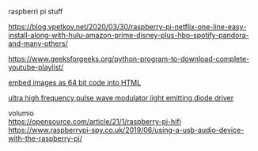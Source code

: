 raspberri pi stuff

https://blog.vpetkov.net/2020/03/30/raspberry-pi-netflix-one-line-easy-install-along-with-hulu-amazon-prime-disney-plus-hbo-spotify-pandora-and-many-others/

https://www.geeksforgeeks.org/python-program-to-download-complete-youtube-playlist/


[embed images as 64 bit code into HTML](https://www.thesitewizard.com/html-tutorial/embed-images-with-data-urls.shtml)  


[ultra high frequency pulse wave modulator light emitting diode driver](https://forum.allaboutcircuits.com/threads/are-there-ultra-high-pwm-frequency-led-drivers.39842/)  

volumio  
https://opensource.com/article/21/1/raspberry-pi-hifi  
https://www.raspberrypi-spy.co.uk/2019/06/using-a-usb-audio-device-with-the-raspberry-pi/  
